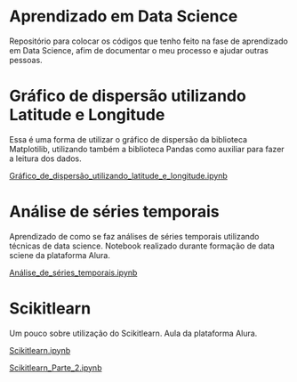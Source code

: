 # Aprendizado em Data Science 

Repositório para colocar os códigos que tenho feito na fase de aprendizado em Data Science, afim de documentar o meu processo e ajudar outras pessoas.

# Gráfico de dispersão utilizando Latitude e Longitude

Essa é uma forma de utilizar o gráfico de dispersão da biblioteca Matplotilib, utilizando também a biblioteca Pandas como auxiliar para fazer a leitura dos dados. 

[Gráfico_de_dispersão_utilizando_latitude_e_longitude.ipynb](/Gráfico_de_dispersão_utilizando_latitude_e_longitude.ipynb)

# Análise de séries temporais

Aprendizado de como se faz análises de séries temporais utilizando técnicas de data science. Notebook realizado durante formação de data sciene da plataforma Alura.

[Análise_de_séries_temporais.ipynb](/Análise_de_séries_temporais.ipynb)

# Scikitlearn

Um pouco sobre utilização do Scikitlearn. Aula da plataforma Alura.

[Scikitlearn.ipynb](/Scikitlearn.ipynb)

[Scikitlearn_Parte_2.ipynb](/Scikitlearn_Parte_2.ipynb)
